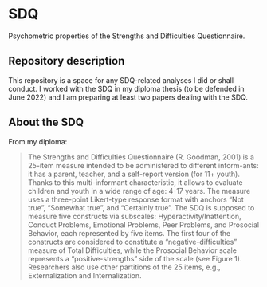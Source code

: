 # SDQ
Psychometric properties of the Strengths and Difficulties Questionnaire. 

## Repository description
This repository is a space for any SDQ-related analyses I did or shall conduct. I worked with the SDQ in my diploma thesis (to be defended in June 2022) and I am preparing at least two papers dealing with the SDQ.

## About the SDQ
From my diploma:
>The Strengths and Difficulties Questionnaire (R. Goodman, 2001) is a 25-item measure intended to be administered to different inform-ants: it has a parent, teacher, and a self-report version (for 11+ youth). Thanks to this multi-informant characteristic, it allows to evaluate children and youth in a wide range of age: 4-17 years. The measure uses a three-point Likert-type response format with anchors “Not true”, “Somewhat true”, and “Certainly true”. 
>The SDQ is supposed to measure five constructs via subscales: Hyperactivity/Inattention, Conduct Problems, Emotional Problems, Peer Problems, and Prosocial Behavior, each represented by five items. The first four of the constructs are considered to constitute a “negative-difficulties” measure of Total Difficulties, while the Prosocial Behavior scale represents a “positive-strengths” side of the scale (see Figure 1). Researchers also use other partitions of the 25 items, e.g., Externalization and Internalization.
